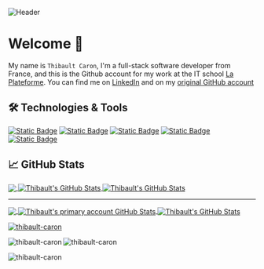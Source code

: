 ![Header]()

# Welcome 👋
<!--
**thibault-caron/thibault-caron** is a ✨ _special_ ✨ repository because its `README.md` (this file) appears on your GitHub profile.
-->
<!--
<p align="left"> <img src="https://komarev.com/ghpvc/?username=thibault-caron&label=Profile%20views&color=0e75b6&style=flat" alt="thibault-caron" /> </p>
-->
My name is `Thibault Caron`, I'm a full-stack software developer from France, and this is the Github account for my work at the IT school [La Plateforme](https://laplateforme.io/). 
You can find me on [LinkedIn](https://www.linkedin.com/in/thibault-caron-b848b668/) and on my [original GitHub account](https://github.com/abadyr)

## 🛠 Technologies & Tools

[![Static Badge](https://img.shields.io/badge/Code-Python-Informational?style=flat&logo=python&logoColor=white&color=yellow)](#)
[![Static Badge](https://img.shields.io/badge/Code-Html5-Informational?style=flat&logo=html5&logoColor=white&color=orange)](#)
[![Static Badge](https://img.shields.io/badge/Code-C%23-Informational?style=flat&logoColor=white&color=%23823298)](#)
[![Static Badge](https://custom-icon-badges.demolab.com/badge/C%23-%23823298.svg?logo=cshrp&logoColor=white)](#)
[![Static Badge](https://img.shields.io/badge/Tools-DotNet-Informational?style=flat&logo=dotnet&logoColor=white&color=%23512BD4)](#)

<!--
[![Static Badge](https://custom-icon-badges.demolab.com/badge/Code-C#-Informational?style=flat&logo=cshrp&logoColor=white&color=purple)](#)
-->
## &#x1f4c8; GitHub Stats

<a href="https://github.com/thibault-caron/thibault-caron">
  <img align="center" src="https://github-readme-stats.vercel.app/api/top-langs/?username=thibault-caron&title_color=ffffff&text_color=c9cacc&icon_color=2bbc8a&bg_color=1d1f21&langs_count=3" />
</a>

<a href="https://github.com/thibault-caron/thibault-caron">
  <img align="center" src="https://github-readme-stats.vercel.app/api?username=thibault-caron&show_icons=true&line_height=27&count_private=true&title_color=ffffff&text_color=c9cacc&icon_color=2bbc8a&bg_color=1d1f21" alt="Thibault's GitHub Stats" />
</a>

<a href="https://github.com/thibault-caron/thibault-caron">
<img align="center" src="https://github-readme-streak-stats.herokuapp.com/?user=thibault-caron&title_color=ffffff&text_color=c9cacc&icon_color=2bbc8a&bg_color=1d1f21&langs_count=3" alt="Thibault's GitHub Stats" />
</a>

---
<a href="https://github.com/abadyr/abadyr">
  <img align="center" src="https://github-readme-stats.vercel.app/api/top-langs/?username=abadyr&title_color=ffffff&text_color=c9cacc&icon_color=2bbc8a&bg_color=1d1f21&langs_count=3" />
</a>

<a href="https://github.com/abadyr/abadyr">
  <img align="center" src="https://github-readme-stats.vercel.app/api?username=abadyr&show_icons=true&line_height=27&count_private=true&title_color=ffffff&text_color=c9cacc&icon_color=2bbc8a&bg_color=1d1f21" alt="Thibault's primary account GitHub Stats" />
</a>

<a href="https://github.com/abadyr/abadyr">
<img align="center" src="https://github-readme-streak-stats.herokuapp.com/?user=abadyr&title_color=ffffff&text_color=c9cacc&icon_color=2bbc8a&bg_color=1d1f21&langs_count=3" alt="Thibault's GitHub Stats" />
</a>

<!--
<a href="https://github.com/MartinHeinz/python-project-blueprint">
  <img align="center" src="https://github-readme-stats.vercel.app/api/pin/?username=MartinHeinz&repo=python-project-blueprint&title_color=ffffff&text_color=c9cacc&icon_color=2bbc8a&bg_color=1d1f21" />
</a>

<a href="https://github.com/MartinHeinz/go-project-blueprint">
  <img align="center" src="https://github-readme-stats.vercel.app/api/pin/?username=MartinHeinz&repo=go-project-blueprint&title_color=ffffff&text_color=c9cacc&icon_color=2bbc8a&bg_color=1d1f21" />
</a>    
-->

<p align="left"> <a href="https://github.com/ryo-ma/github-profile-trophy"><img src="https://github-profile-trophy.vercel.app/?username=thibault-caron&title_color=ffffff&text_color=c9cacc&icon_color=2bbc8a&bg_color=1d1f21&langs_count=3" alt="thibault-caron" /></a> </p>

<p><img align="left" src="https://github-readme-stats.vercel.app/api/top-langs?username=thibault-caron&show_icons=true&locale=en&layout=compact&line_height=27&count_private=true&title_color=ffffff&text_color=c9cacc&icon_color=2bbc8a&bg_color=1d1f21" alt="thibault-caron" /></p>

<p><img align="center" src="https://github-readme-stats.vercel.app/api?username=thibault-caron&show_icons=true&locale=en&line_height=27&count_private=true&title_color=ffffff&text_color=c9cacc&icon_color=2bbc8a&bg_color=1d1f21" alt="thibault-caron" /></p>

<p><img align="center" src="https://github-readme-streak-stats.herokuapp.com/?user=thibault-caron&line_height=27&count_private=true&title_color=ffffff&text_color=c9cacc&icon_color=2bbc8a&bg_color=1d1f21" alt="thibault-caron" /></p>

<!-- Resources -->
<!-- Icons: https://simpleicons.org/ -->
<!-- GitHub Stats: https://github.com/anuraghazra/github-readme-stats -->
<!-- Emojis: https://emojipedia.org/emoji/ -->
<!-- HTML Emojis: https://www.fileformat.info/index.htm -->
<!-- Shields: https://shields.io/ -->
<!-- Awesome GitHub Profile README: https://github.com/abhisheknaiidu/awesome-github-profile-readme -->
